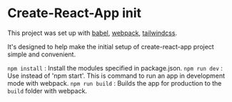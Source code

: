 # Create-React-App init

This project was set up with [babel](https://babeljs.io/docs/babel-preset-react), [webpack](https://webpack.js.org/), [tailwindcss](https://tailwindcss.com/).

It's designed to help make the initial setup of create-react-app project simple and convenient.

`npm install` : Install the modules specified in package.json.
`npm run dev` : Use instead of 'npm start'. This is command to run an app in development mode with webpack.
`npm run build` : Builds the app for production to the `build` folder with webpack.
